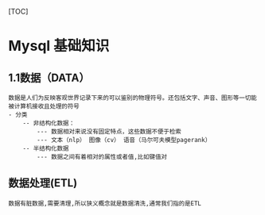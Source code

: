 [TOC]

 # Mysql 基础知识
## 1.1数据（DATA）
	数据是人们为反映客观世界记录下来的可以鉴别的物理符号。还包括文字、声音、图形等一切能被计算机接收且处理的符号
	- 分类
		-- 非结构化数据：
			--- 数据相对来说没有固定特点，这些数据不便于检索
			--- 文本（nlp） 图像（cv） 语音（马尔可夫模型pagerank）
		-- 半结构化数据
			--- 数据之间有着相对的属性或者值,比如键值对
## 数据处理(ETL)
	数据有脏数据,需要清理,所以狭义概念就是数据清洗,通常我们指的是ETL 
